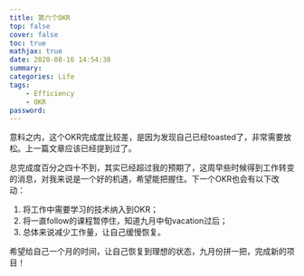 ```yaml
---
title: 第六个OKR
top: false
cover: false
toc: true
mathjax: true
date: 2020-08-16 14:54:38
summary:
categories: Life
tags:
    - Efficiency
    - OKR
password:
---
```


意料之内，这个OKR完成度比较差，是因为发现自己已经toasted了，非常需要放松。上一篇文章应该已经提到过了。
<!--more-->
总完成度百分之四十不到，其实已经超过我的预期了，这周早些时候得到工作转变的消息，对我来说是一个好的机遇，希望能把握住。下一个OKR也会有以下改动：

1. 将工作中需要学习的技术纳入到OKR；
2. 将一直follow的课程暂停住，知道九月中旬vacation过后；
3. 总体来说减少工作量，让自己缓慢恢复。

希望给自己一个月的时间，让自己恢复到理想的状态，九月份拼一把，完成新的项目！

